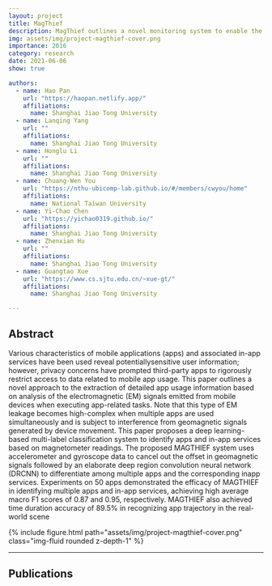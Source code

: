 ```yaml
---
layout: project
title: MagThief
description: MagThief outlines a novel monitoring system to enable the theft of sensitive app usage information without the need for user permissions on the mobile devices.
img: assets/img/project-magthief-cover.png
importance: 2016
category: research
date: 2021-06-06
show: true

authors:
  - name: Hao Pan
    url: "https://haopan.netlify.app/"
    affiliations:
      name: Shanghai Jiao Tong University
  - name: Lanqing Yang
    url: ""
    affiliations:
      name: Shanghai Jiao Tong University
  - name: Honglu Li
    url: ""
    affiliations:
      name: Shanghai Jiao Tong University
  - name: Chuang-Wen You
    url: "https://nthu-ubicomp-lab.github.io/#/members/cwyou/home"
    affiliations:
      name: National Taiwan University
  - name: Yi-Chao Chen
    url: "https://yichao0319.github.io/"
    affiliations:
      name: Shanghai Jiao Tong University
  - name: Zhenxian Hu
    url: ""
    affiliations:
      name: Shanghai Jiao Tong University
  - name: Guangtao Xue
    url: "https://www.cs.sjtu.edu.cn/~xue-gt/"
    affiliations:
      name: Shanghai Jiao Tong University

---
```



## Abstract

Various characteristics of mobile applications (apps) and associated in-app services have been used reveal potentiallysensitive user information; however, privacy concerns have prompted third-party apps to rigorously restrict access to data related to mobile app usage. This paper outlines a novel approach to the extraction of detailed app usage information based on analysis of the electromagnetic (EM) signals emitted from mobile devices when executing app-related tasks. Note that this type of EM leakage becomes high-complex when multiple apps are used simultaneously and is subject to interference from geomagnetic signals generated by device movement. This paper proposes a deep learning-based multi-label classification system to identify apps and in-app services based on magnetometer readings. The proposed MAGTHIEF system uses accelerometer and gyroscope data to cancel out the offset in geomagnetic signals followed by an elaborate deep region convolution neural network (DRCNN) to differentiate among multiple apps and the corresponding inapp services. Experiments on 50 apps demonstrated the efficacy of MAGTHIEF in identifying multiple apps and in-app services, achieving high average macro F1 scores of 0.87 and 0.95, respectively. MAGTHIEF also achieved time duration accuracy of 89.5% in recognizing app trajectory in the real-world scene

<div class="row justify-content-sm-center">
    <div class="col-sm-8 mt-3 mt-md-0">
        {% include figure.html path="assets/img/project-magthief-cover.png" class="img-fluid rounded z-depth-1" %}
    </div>
</div>


***

## Publications

<div hidden>
{% cite ji-tmc21 -f journal %}
{% cite pan-secon21 %}
{% cite cheng-asiaccs19 %}
{% cite zhu-ubicomp16 -f poster %}
</div>



